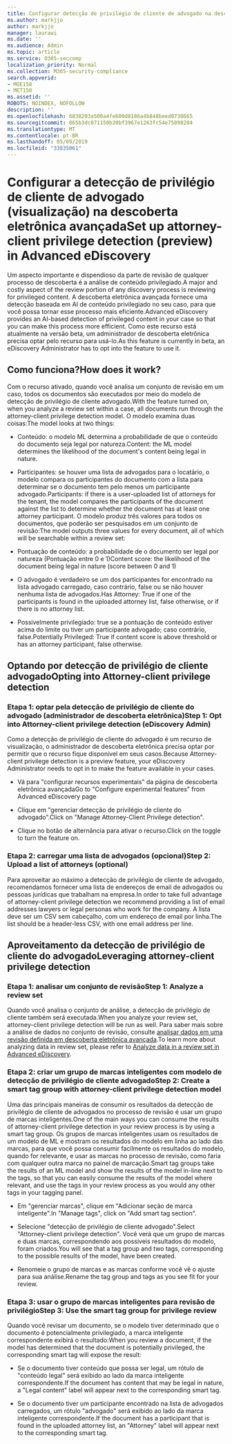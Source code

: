 ```yaml
---
title: Configurar detecção de privilégio de cliente de advogado na descoberta eletrônica avançada
ms.author: markjjo
author: markjjo
manager: laurawi
ms.date: ''
ms.audience: Admin
ms.topic: article
ms.service: O365-seccomp
localization_priority: Normal
ms.collection: M365-security-compliance
search.appverid:
- MOE150
- MET150
ms.assetid: ''
ROBOTS: NOINDEX, NOFOLLOW
description: ''
ms.openlocfilehash: 6838203a500a4fe600d8186a4b848beed0730665
ms.sourcegitcommit: 865b3dc071150b20bf3967e1263fc54e75898284
ms.translationtype: MT
ms.contentlocale: pt-BR
ms.lasthandoff: 05/09/2019
ms.locfileid: "33835061"
---
```

# <a name="set-up-attorney-client-privilege-detection-preview-in-advanced-ediscovery"></a><span data-ttu-id="5414f-102">Configurar a detecção de privilégio de cliente de advogado (visualização) na descoberta eletrônica avançada</span><span class="sxs-lookup"><span data-stu-id="5414f-102">Set up attorney-client privilege detection (preview) in Advanced eDiscovery</span></span>

<span data-ttu-id="5414f-103">Um aspecto importante e dispendioso da parte de revisão de qualquer processo de descoberta é a análise de conteúdo privilegiado.</span><span class="sxs-lookup"><span data-stu-id="5414f-103">A major and costly aspect of the review portion of any discovery process is reviewing for privileged content.</span></span> <span data-ttu-id="5414f-104">A descoberta eletrônica avançada fornece uma detecção baseada em AI de conteúdo privilegiado no seu caso, para que você possa tornar esse processo mais eficiente.</span><span class="sxs-lookup"><span data-stu-id="5414f-104">Advanced eDiscovery provides an AI-based detection of privileged content in your case so that you can make this process more efficient.</span></span> <span data-ttu-id="5414f-105">Como este recurso está atualmente na versão beta, um administrador de descoberta eletrônica precisa optar pelo recurso para usá-lo.</span><span class="sxs-lookup"><span data-stu-id="5414f-105">As this feature is currently in beta, an eDiscovery Administrator has to opt into the feature to use it.</span></span>

## <a name="how-does-it-work"></a><span data-ttu-id="5414f-106">Como funciona?</span><span class="sxs-lookup"><span data-stu-id="5414f-106">How does it work?</span></span>

<span data-ttu-id="5414f-107">Com o recurso ativado, quando você analisa um conjunto de revisão em um caso, todos os documentos são executados por meio do modelo de detecção de privilégio de cliente advogado.</span><span class="sxs-lookup"><span data-stu-id="5414f-107">With the feature turned on, when you analyze a review set within a case, all documents run through the attorney-client privilege detection model.</span></span> <span data-ttu-id="5414f-108">O modelo examina duas coisas:</span><span class="sxs-lookup"><span data-stu-id="5414f-108">The model looks at two things:</span></span>

- <span data-ttu-id="5414f-109">Conteúdo: o modelo ML determina a probabilidade de que o conteúdo do documento seja legal por natureza.</span><span class="sxs-lookup"><span data-stu-id="5414f-109">Content: the ML model determines the likelihood of the document's content being legal in nature.</span></span>

- <span data-ttu-id="5414f-110">Participantes: se houver uma lista de advogados para o locatário, o modelo compara os participantes do documento com a lista para determinar se o documento tem pelo menos um participante advogado.</span><span class="sxs-lookup"><span data-stu-id="5414f-110">Participants: if there is a user-uploaded list of attorneys for the tenant, the model compares the participants of the document against the list to determine whether the document has at least one attorney participant.</span></span>
<span data-ttu-id="5414f-111">O modelo produz três valores para todos os documentos, que poderão ser pesquisados em um conjunto de revisão:</span><span class="sxs-lookup"><span data-stu-id="5414f-111">The model outputs three values for every document, all of which will be searchable within a review set:</span></span>

- <span data-ttu-id="5414f-112">Pontuação de conteúdo: a probabilidade de o documento ser legal por natureza (Pontuação entre 0 e 1)</span><span class="sxs-lookup"><span data-stu-id="5414f-112">Content score: the likelihood of the document being legal in nature (score between 0 and 1)</span></span>

- <span data-ttu-id="5414f-113">O advogado é verdadeiro se um dos participantes for encontrado na lista advogado carregado, caso contrário, false ou se não houver nenhuma lista de advogados.</span><span class="sxs-lookup"><span data-stu-id="5414f-113">Has Attorney: True if one of the participants is found in the uploaded attorney list, false otherwise, or if there is no attorney list.</span></span>

-  <span data-ttu-id="5414f-114">Possivelmente privilegiado: true se a pontuação de conteúdo estiver acima do limite ou tiver um participante advogado; caso contrário, false.</span><span class="sxs-lookup"><span data-stu-id="5414f-114">Potentially Privileged: True if content score is above threshold or has an attorney participant, false otherwise.</span></span>

## <a name="opting-into-attorney-client-privilege-detection"></a><span data-ttu-id="5414f-115">Optando por detecção de privilégio de cliente advogado</span><span class="sxs-lookup"><span data-stu-id="5414f-115">Opting into Attorney-client privilege detection</span></span>

### <a name="step-1-opt-into-attorney-client-privilege-detection-ediscovery-admin"></a><span data-ttu-id="5414f-116">Etapa 1: optar pela detecção de privilégio de cliente do advogado (administrador de descoberta eletrônica)</span><span class="sxs-lookup"><span data-stu-id="5414f-116">Step 1: Opt into Attorney-client privilege detection (eDiscovery Admin)</span></span>

<span data-ttu-id="5414f-117">Como a detecção de privilégio de cliente do advogado é um recurso de visualização, o administrador de descoberta eletrônica precisa optar por permitir que o recurso fique disponível em seus casos.</span><span class="sxs-lookup"><span data-stu-id="5414f-117">Because Attorney-client privilege detection is a preview feature, your eDiscovery Administrator needs to opt in to make the feature available in your cases.</span></span>

- <span data-ttu-id="5414f-118">Vá para "configurar recursos experimentais" da página de descoberta eletrônica avançada</span><span class="sxs-lookup"><span data-stu-id="5414f-118">Go to "Configure experimental features" from Advanced eDiscovery page</span></span>

- <span data-ttu-id="5414f-119">Clique em "gerenciar detecção de privilégio de cliente do advogado".</span><span class="sxs-lookup"><span data-stu-id="5414f-119">Click on "Manage Attorney-Client Privilege detection".</span></span>

- <span data-ttu-id="5414f-120">Clique no botão de alternância para ativar o recurso.</span><span class="sxs-lookup"><span data-stu-id="5414f-120">Click on the toggle to turn the feature on.</span></span>

### <a name="step-2-upload-a-list-of-attorneys-optional"></a><span data-ttu-id="5414f-121">Etapa 2: carregar uma lista de advogados (opcional)</span><span class="sxs-lookup"><span data-stu-id="5414f-121">Step 2: Upload a list of attorneys (optional)</span></span>

<span data-ttu-id="5414f-122">Para aproveitar ao máximo a detecção de privilégio de cliente de advogado, recomendamos fornecer uma lista de endereços de email de advogados ou pessoas jurídicas que trabalham na empresa.</span><span class="sxs-lookup"><span data-stu-id="5414f-122">In order to take full advantage of attorney-client privilege detection we recommend providing a list of email addresses lawyers or legal personas who work for the company.</span></span> <span data-ttu-id="5414f-123">A lista deve ser um CSV sem cabeçalho, com um endereço de email por linha.</span><span class="sxs-lookup"><span data-stu-id="5414f-123">The list should be a header-less CSV, with one email address per line.</span></span>

## <a name="leveraging-attorney-client-privilege-detection"></a><span data-ttu-id="5414f-124">Aproveitamento da detecção de privilégio de cliente do advogado</span><span class="sxs-lookup"><span data-stu-id="5414f-124">Leveraging attorney-client privilege detection</span></span> 

### <a name="step-1-analyze-a-review-set"></a><span data-ttu-id="5414f-125">Etapa 1: analisar um conjunto de revisão</span><span class="sxs-lookup"><span data-stu-id="5414f-125">Step 1: Analyze a review set</span></span>

<span data-ttu-id="5414f-126">Quando você analisa o conjunto de análise, a detecção de privilégio de cliente também será executada.</span><span class="sxs-lookup"><span data-stu-id="5414f-126">When you analyze your review set, attorney-client privilege detection will be run as well.</span></span> <span data-ttu-id="5414f-127">Para saber mais sobre a análise de dados no conjunto de revisão, consulte [analisar dados em uma revisão definida em descoberta eletrônica avançada](analyzing-data-in-review-set.md).</span><span class="sxs-lookup"><span data-stu-id="5414f-127">To learn more about analyzing data in review set, please refer to [Analyze data in a review set in Advanced eDiscovery](analyzing-data-in-review-set.md).</span></span>

### <a name="step-2-create-a-smart-tag-group-with-attorney-client-privilege-detection-model"></a><span data-ttu-id="5414f-128">Etapa 2: criar um grupo de marcas inteligentes com modelo de detecção de privilégio de cliente advogado</span><span class="sxs-lookup"><span data-stu-id="5414f-128">Step 2: Create a smart tag group with attorney-client privilege detection model</span></span>

<span data-ttu-id="5414f-129">Uma das principais maneiras de consumir os resultados da detecção de privilégio de cliente de advogados no processo de revisão é usar um grupo de marcas inteligentes.</span><span class="sxs-lookup"><span data-stu-id="5414f-129">One of the main ways you can consume the results of attorney-client privilege detection in your review process is by using a smart tag group.</span></span> <span data-ttu-id="5414f-130">Os grupos de marcas inteligentes usam os resultados de um modelo de ML e mostram os resultados do modelo em linha ao lado das marcas, para que você possa consumir facilmente os resultados do modelo, quando for relevante, e usar as marcas no processo de revisão, como faria com qualquer outra marca no painel de marcação.</span><span class="sxs-lookup"><span data-stu-id="5414f-130">Smart tag groups take the results of an ML model and show the results of the model in-line next to the tags, so that you can easily consume the results of the model where relevant, and use the tags in your review process as you would any other tags in your tagging panel.</span></span>

- <span data-ttu-id="5414f-131">Em "gerenciar marcas", clique em "Adicionar seção de marca inteligente".</span><span class="sxs-lookup"><span data-stu-id="5414f-131">In "Manage tags", click on "Add smart tag section".</span></span>

- <span data-ttu-id="5414f-132">Selecione "detecção de privilégio de cliente advogado".</span><span class="sxs-lookup"><span data-stu-id="5414f-132">Select "Attorney-client privilege detection".</span></span> <span data-ttu-id="5414f-133">Você verá que um grupo de marcas e duas marcas, correspondendo aos possíveis resultados do modelo, foram criados.</span><span class="sxs-lookup"><span data-stu-id="5414f-133">You will see that a tag group and two tags, corresponding to the possible results of the model, have been created.</span></span>

- <span data-ttu-id="5414f-134">Renomeie o grupo de marcas e as marcas conforme você vê o ajuste para sua análise.</span><span class="sxs-lookup"><span data-stu-id="5414f-134">Rename the tag group and tags as you see fit for your review.</span></span>

### <a name="step-3-use-the-smart-tag-group-for-privilege-review"></a><span data-ttu-id="5414f-135">Etapa 3: usar o grupo de marcas inteligentes para revisão de privilégio</span><span class="sxs-lookup"><span data-stu-id="5414f-135">Step 3: Use the smart tag group for privilege review</span></span>

<span data-ttu-id="5414f-136">Quando você revisar um documento, se o modelo tiver determinado que o documento é potencialmente privilegiado, a marca inteligente correspondente exibirá o resultado:</span><span class="sxs-lookup"><span data-stu-id="5414f-136">When you review a document, if the model has determined that the document is potentially privileged, the corresponding smart tag will expose the result:</span></span>

- <span data-ttu-id="5414f-137">Se o documento tiver conteúdo que possa ser legal, um rótulo de "conteúdo legal" será exibido ao lado da marca inteligente correspondente.</span><span class="sxs-lookup"><span data-stu-id="5414f-137">If the document has content that may be legal in nature, a "Legal content" label will appear next to the corresponding smart tag.</span></span>

- <span data-ttu-id="5414f-138">Se o documento tiver um participante encontrado na lista de advogados carregados, um rótulo "advogado" será exibido ao lado da marca inteligente correspondente.</span><span class="sxs-lookup"><span data-stu-id="5414f-138">If the document has a participant that is found in the uploaded attorney list, an "Attorney" label will appear next to the corresponding smart tag.</span></span>